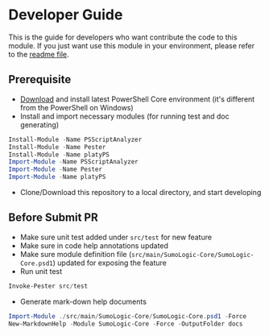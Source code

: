 # Developer Guide

This is the guide for developers who want contribute the code to this module. If you just want use this module in your environment, please refer to the [readme file](README.md).

## Prerequisite

- [Download](https://github.com/PowerShell/PowerShell) and install latest PowerShell Core environment (it's different from the PowerShell on Windows)
- Install and import necessary modules (for running test and doc generating)

```PowerShell
Install-Module -Name PSScriptAnalyzer
Install-Module -Name Pester
Install-Module -Name platyPS
Import-Module -Name PSScriptAnalyzer
Import-Module -Name Pester
Import-Module -Name platyPS
```

- Clone/Download this repository to a local directory, and start developing

## Before Submit PR

- Make sure unit test added under `src/test` for new feature
- Make sure in code help annotations updated
- Make sure module definition file (`src/main/SumoLogic-Core/SumoLogic-Core.psd1`) updated for exposing the feature
- Run unit test

```PowerShell
Invoke-Pester src/test
```

- Generate mark-down help documents

```PowerShell
Import-Module ./src/main/SumoLogic-Core/SumoLogic-Core.psd1 -Force
New-MarkdownHelp -Module SumoLogic-Core -Force -OutputFolder docs
```
